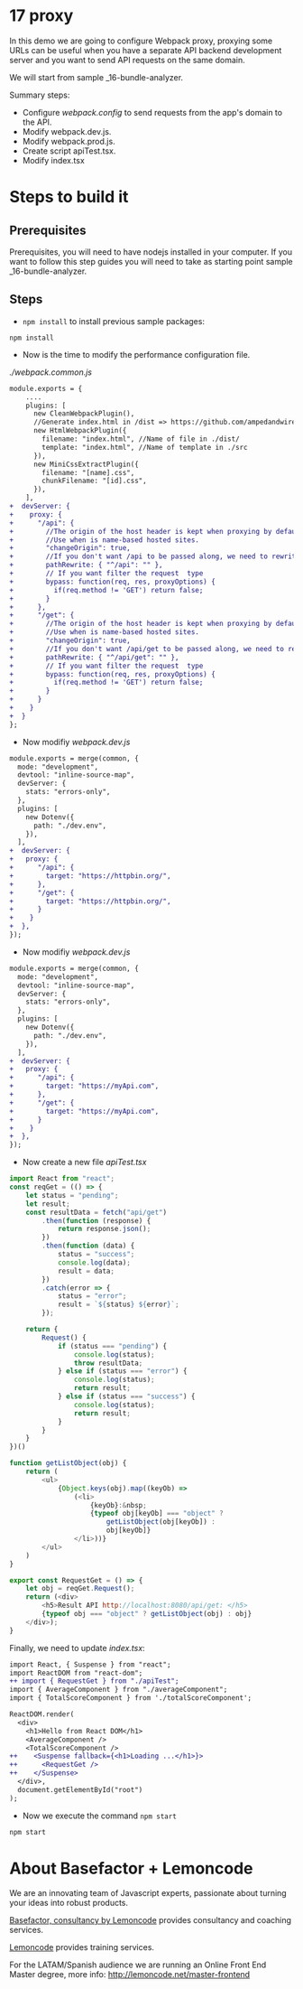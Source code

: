 # 17 proxy

In this demo we are going to configure Webpack proxy, proxying some URLs can be useful when you have a separate API backend development server and you want to send API requests on the same domain.

We will start from sample _16-bundle-analyzer.

Summary steps:

- Configure _webpack.config_ to send requests from the app's domain to the API.
- Modify webpack.dev.js.
- Modify webpack.prod.js.
- Create script apiTest.tsx.
- Modify index.tsx

# Steps to build it

## Prerequisites

Prerequisites, you will need to have nodejs installed in your computer. If you want to follow this step guides you will need to take as starting point sample _16-bundle-analyzer.

## Steps

- `npm install` to install previous sample packages:

```
npm install
```

- Now is the time to modify the performance configuration file.

_./webpack.common.js_

```diff
module.exports = {
    ....
    plugins: [
      new CleanWebpackPlugin(),
      //Generate index.html in /dist => https://github.com/ampedandwired/html-webpack-plugin
      new HtmlWebpackPlugin({
        filename: "index.html", //Name of file in ./dist/
        template: "index.html", //Name of template in ./src
      }),
      new MiniCssExtractPlugin({
        filename: "[name].css",
        chunkFilename: "[id].css",
      }),
    ],
+  devServer: {
+    proxy: {
+      "/api": {
+        //The origin of the host header is kept when proxying by default: if true to override this behaviour. 
+        //Use when is name-based hosted sites.
+        "changeOrigin": true,
+        //If you don't want /api to be passed along, we need to rewrite the path:
+        pathRewrite: { "^/api": "" },
+        // If you want filter the request  type 
+        bypass: function(req, res, proxyOptions) {
+          if(req.method != 'GET') return false;
+        }
+      },
+      "/get": {
+        //The origin of the host header is kept when proxying by default: if true to override this behaviour. 
+        //Use when is name-based hosted sites.
+        "changeOrigin": true,
+        //If you don't want /api/get to be passed along, we need to rewrite the path:
+        pathRewrite: { "^/api/get": "" },
+        // If you want filter the request  type 
+        bypass: function(req, res, proxyOptions) {
+          if(req.method != 'GET') return false;
+        }
+      }
+    }
+  }
};
```

- Now modifiy _webpack.dev.js_

```diff
module.exports = merge(common, {
  mode: "development",
  devtool: "inline-source-map",
  devServer: {
    stats: "errors-only",
  },
  plugins: [
    new Dotenv({
      path: "./dev.env",
    }),
  ],
+  devServer: {
+   proxy: {
+      "/api": {
+        target: "https://httpbin.org/",
+      },
+      "/get": {
+        target: "https://httpbin.org/",
+      }
+    }
+  },
});
```

- Now modifiy _webpack.dev.js_
```diff
module.exports = merge(common, {
  mode: "development",
  devtool: "inline-source-map",
  devServer: {
    stats: "errors-only",
  },
  plugins: [
    new Dotenv({
      path: "./dev.env",
    }),
  ],
+  devServer: {
+   proxy: {
+      "/api": {
+        target: "https://myApi.com",
+      },
+      "/get": {
+        target: "https://myApi.com",
+      }
+    }
+  },
});
```

- Now create a new file _apiTest.tsx_

```javascript
import React from "react";
const reqGet = (() => {
    let status = "pending";
    let result;
    const resultData = fetch("api/get")
        .then(function (response) {
            return response.json();
        })
        .then(function (data) {
            status = "success";
            console.log(data);
            result = data;
        })
        .catch(error => {
            status = "error";
            result = `${status} ${error}`;
        });

    return {
        Request() {
            if (status === "pending") {
                console.log(status);
                throw resultData;
            } else if (status === "error") {
                console.log(status);
                return result;
            } else if (status === "success") {
                console.log(status);
                return result;
            }
        }
    }
})()

function getListObject(obj) {
    return (
        <ul>
            {Object.keys(obj).map((keyOb) =>
                (<li>
                    {keyOb}:&nbsp;
                    {typeof obj[keyOb] === "object" ?
                        getListObject(obj[keyOb]) :
                        obj[keyOb]}
                </li>))}
        </ul>
    )
}

export const RequestGet = () => {
    let obj = reqGet.Request();
    return (<div>
        <h5>Result API http://localhost:8080/api/get: </h5>
        {typeof obj === "object" ? getListObject(obj) : obj}
    </div>);
}
```

Finally, we need to update _index.tsx_:

```diff
import React, { Suspense } from "react";
import ReactDOM from "react-dom";
++ import { RequestGet } from "./apiTest";
import { AverageComponent } from "./averageComponent";
import { TotalScoreComponent } from './totalScoreComponent';

ReactDOM.render(
  <div>
    <h1>Hello from React DOM</h1>
    <AverageComponent />
    <TotalScoreComponent />
++    <Suspense fallback={<h1>Loading ...</h1>}>
++      <RequestGet />
++    </Suspense>
  </div>,
  document.getElementById("root")
);
```

- Now we execute the command `npm start`

```bash
npm start
```

# About Basefactor + Lemoncode

We are an innovating team of Javascript experts, passionate about turning your ideas into robust products.

[Basefactor, consultancy by Lemoncode](http://www.basefactor.com) provides consultancy and coaching services.

[Lemoncode](http://lemoncode.net/services/en/#en-home) provides training services.

For the LATAM/Spanish audience we are running an Online Front End Master degree, more info: http://lemoncode.net/master-frontend
